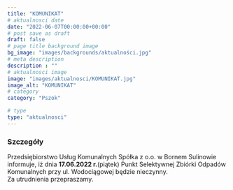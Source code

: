 ```yaml
---
title: "KOMUNIKAT"
# aktualnosci date
date: "2022-06-07T00:00:00+00:00"
# post save as draft
draft: false
# page title background image
bg_image: "images/backgrounds/aktualności.jpg"
# meta description
description : ""
# aktualnosci image
image: "images/aktualnosci/KOMUNIKAT.jpg"
image_alt: "KOMUNIKAT"
# category
category: "Pszok"

# type
type: "aktualnosci"
---
```


### Szczegóły

Przedsiębiorstwo Usług Komunalnych Spółka z o.o. w Bornem Sulinowie informuje, iż dnia **17.06.2022 r.**(piątek) 
Punkt Selektywnej Zbiórki Odpadów Komunalnych przy ul. Wodociągowej będzie nieczynny.  
Za utrudnienia przepraszamy.
